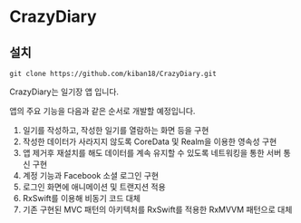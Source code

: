 # CrazyDiary

## 설치
`git clone https://github.com/kiban18/CrazyDiary.git`

CrazyDiary는 일기장 앱 입니다.

앱의 주요 기능을 다음과 같은 순서로 개발할 예정입니다.

1. 일기를 작성하고, 작성한 일기를 열람하는 화면 등을 구현
2. 작성한 데이터가 사라지지 않도록 CoreData 및 Realm을 이용한 영속성 구현
3. 앱 제거후 재설치를 해도 데이터를 계속 유지할 수 있도록 네트워킹을 통한 서버 통신 구현
4. 계정 기능과 Facebook 소셜 로그인 구현
5. 로그인 화면에 애니메이션 및 트랜지션 적용
6. RxSwift를 이용해 비동기 코드 대체
7. 기존 구현된 MVC 패턴의 아키텍처를 RxSwift를 적용한 RxMVVM 패턴으로 대체
